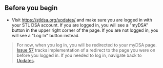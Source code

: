 ## Before you begin

- Visit https://stldsa.org/updates/ and make sure you are logged in with your STL DSA account. If you are logged in, you will see a "myDSA" button in the upper right corner of the page. If you are not logged in, you will see a "Log In" button instead.

> For now, when you log in, you will be redirected to your myDSA page. [Issue 57](https://github.com/stldsa/site/issues/57) tracks implementation of a redirect to the page you were on before you logged in. If you needed to log in, navigate back to [Updates](https://stldsa.org/updates/).
